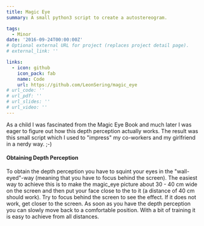 ```yaml
---
title: Magic Eye
summary: A small python3 script to create a autostereogram.

tags:
  - Minor
date: '2016-09-24T00:00:00Z'
# Optional external URL for project (replaces project detail page).
# external_link: ''

links:
  - icon: github
    icon_pack: fab
    name: Code
    url: https://github.com/LeonSering/magic_eye
# url_code: ''
# url_pdf: ''
# url_slides: ''
# url_video: ''
---
```

As a child I was fascinated from the Magic Eye Book and much later I was eager to figure out how this depth perception actually works.
The result was this small script which I used to "impress" my co-workers and my girlfriend in a nerdy way. ;-)

#### Obtaining Depth Perception
To obtain the depth perception you have to squint your eyes in the "wall-eyed"-way (meaning that you have to focus behind the screen).
The easiest way to achieve this is to make the magic_eye picture about 30 - 40 cm wide on the screen and then put your face close to
the to it (a distance of 40 cm should work). Try to focus behind the screen to see the effect. If it does not work, get closer to the screen.
As soon as you have the depth perception you can slowly move back to a comfortable position.
With a bit of training it is easy to achieve from all distances.
